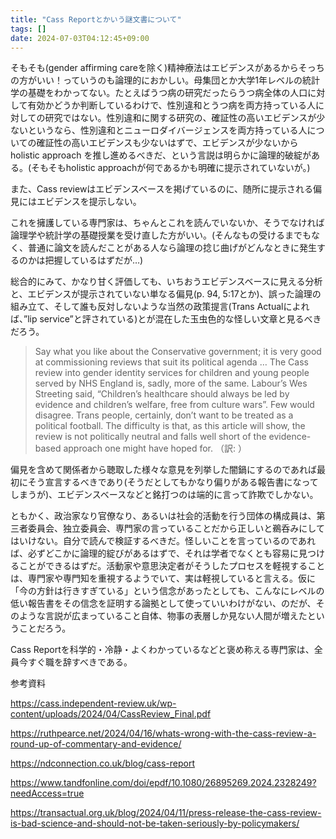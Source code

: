 ```yaml
---
title: "Cass Reportとかいう謎文書について"
tags: []
date: 2024-07-03T04:12:45+09:00
---
```


そもそも(gender affirming careを除く)精神療法はエビデンスがあるからそっちの方がいい！っていうのも論理的におかしい。母集団とか大学1年レベルの統計学の基礎をわかってない。たとえばうつ病の研究だったらうつ病全体の人口に対して有効かどうか判断しているわけで、性別違和とうつ病を両方持っている人に対しての研究ではない。性別違和に関する研究の、確証性の高いエビデンスが少ないというなら、性別違和とニューロダイバージェンスを両方持っている人についての確証性の高いエビデンスも少ないはずで、エビデンスが少ないからholistic approach を推し進めるべきだ、という言説は明らかに論理的破綻がある。(そもそもholistic approachが何であるかも明確に提示されていないが。)

また、Cass reviewはエビデンスベースを掲げているのに、随所に提示される偏見にはエビデンスを提示しない。

これを擁護している専門家は、ちゃんとこれを読んでいないか、そうでなければ論理学や統計学の基礎授業を受け直した方がいい。(そんなもの受けるまでもなく、普通に論文を読んだことがある人なら論理の捻じ曲げがどんなときに発生するのかは把握しているはずだが…)

総合的にみて、かなり甘く評価しても、いちおうエビデンスベースに見える分析と、エビデンスが提示されていない単なる偏見(p. 94, 5:17とか)、誤った論理の組み立て、そして誰も反対しないような当然の政策提言(Trans Actualによれば、”lip service”と評されている)とが混在した玉虫色的な怪しい文章と見るべきだろう。

> Say what you like about the Conservative government; it is very good at commissioning reviews that suit its political agenda … The Cass review into gender identity services for children and young people served by NHS England is, sadly, more of the same.
> Labour’s Wes Streeting said, “Children’s healthcare should always be led by evidence and children’s welfare, free from culture wars”. Few would disagree. Trans people, certainly, don’t want to be treated as a political football. The difficulty is that, as this article will show, the review is not politically neutral and falls well short of the evidence-based approach one might have hoped for.
> （訳: ）

偏見を含めて関係者から聴取した様々な意見を列挙した闇鍋にするのであれば最初にそう宣言するべきであり(そうだとしてもかなり偏りがある報告書になってしまうが)、エビデンスベースなどと銘打つのは端的に言って詐欺でしかない。

ともかく、政治家なり官僚なり、あるいは社会的活動を行う団体の構成員は、第三者委員会、独立委員会、専門家の言っていることだから正しいと鵜呑みにしてはいけない。自分で読んで検証するべきだ。怪しいことを言っているのであれば、必ずどこかに論理的綻びがあるはずで、それは学者でなくとも容易に見つけることができるはずだ。活動家や意思決定者がそうしたプロセスを軽視することは、専門家や専門知を重視するようでいて、実は軽視していると言える。仮に「今の方針は行きすぎている」という信念があったとしても、こんなにレベルの低い報告書をその信念を証明する論拠として使っていいわけがない、のだが、そのような言説が広まっていること自体、物事の表層しか見ない人間が増えたということだろう。

Cass Reportを科学的・冷静・よくわかっているなどと褒め称える専門家は、全員今すぐ職を辞すべきである。

参考資料

https://cass.independent-review.uk/wp-content/uploads/2024/04/CassReview_Final.pdf

https://ruthpearce.net/2024/04/16/whats-wrong-with-the-cass-review-a-round-up-of-commentary-and-evidence/

https://ndconnection.co.uk/blog/cass-report

https://www.tandfonline.com/doi/epdf/10.1080/26895269.2024.2328249?needAccess=true

https://transactual.org.uk/blog/2024/04/11/press-release-the-cass-review-is-bad-science-and-should-not-be-taken-seriously-by-policymakers/